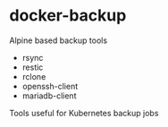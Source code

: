 # docker-backup

Alpine based backup tools

- rsync
- restic
- rclone
- openssh-client
- mariadb-client

Tools useful for Kubernetes backup jobs

